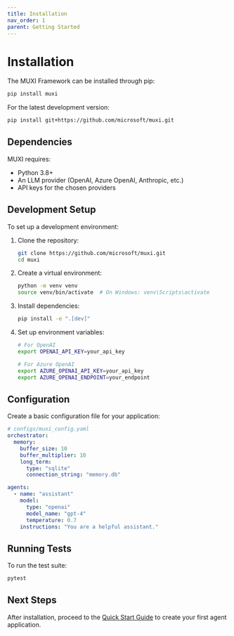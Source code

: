 ```yaml
---
title: Installation
nav_order: 1
parent: Getting Started
---
```


# Installation

The MUXI Framework can be installed through pip:

```bash
pip install muxi
```

For the latest development version:

```bash
pip install git+https://github.com/microsoft/muxi.git
```

## Dependencies

MUXI requires:

- Python 3.8+
- An LLM provider (OpenAI, Azure OpenAI, Anthropic, etc.)
- API keys for the chosen providers

## Development Setup

To set up a development environment:

1. Clone the repository:
   ```bash
   git clone https://github.com/microsoft/muxi.git
   cd muxi
   ```

2. Create a virtual environment:
   ```bash
   python -m venv venv
   source venv/bin/activate  # On Windows: venv\Scripts\activate
   ```

3. Install dependencies:
   ```bash
   pip install -e ".[dev]"
   ```

4. Set up environment variables:
   ```bash
   # For OpenAI
   export OPENAI_API_KEY=your_api_key

   # For Azure OpenAI
   export AZURE_OPENAI_API_KEY=your_api_key
   export AZURE_OPENAI_ENDPOINT=your_endpoint
   ```

## Configuration

Create a basic configuration file for your application:

```yaml
# configs/muxi_config.yaml
orchestrator:
  memory:
    buffer_size: 10
    buffer_multiplier: 10
    long_term:
      type: "sqlite"
      connection_string: "memory.db"

agents:
  - name: "assistant"
    model:
      type: "openai"
      model_name: "gpt-4"
      temperature: 0.7
    instructions: "You are a helpful assistant."
```

## Running Tests

To run the test suite:

```bash
pytest
```

## Next Steps

After installation, proceed to the [Quick Start Guide](../intro/quick-start.md) to create your first agent application.
